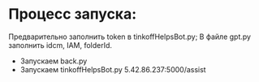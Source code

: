 # Процесс запуска:

 Предварительно заполнить token в tinkoffHelpsBot.py; В файле gpt.py заполнить idcm, IAM, folderId.
- Запускаем back.py
- Запускаем tinkoffHelpsBot.py
5.42.86.237:5000/assist
